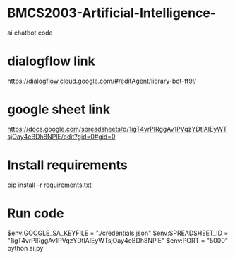 # BMCS2003-Artificial-Intelligence-
ai chatbot code

# dialogflow link
https://dialogflow.cloud.google.com/#/editAgent/library-bot-ff9l/

# google sheet link
https://docs.google.com/spreadsheets/d/1igT4vrPlRggAv1PVqzYDtlAIEyWTsjOay4eBDh8NPlE/edit?gid=0#gid=0

# Install requirements
pip install -r requirements.txt

# Run code
$env:GOOGLE_SA_KEYFILE = "./credentials.json"
$env:SPREADSHEET_ID    = "1igT4vrPlRggAv1PVqzYDtlAIEyWTsjOay4eBDh8NPlE"
$env:PORT              = "5000"
python ai.py